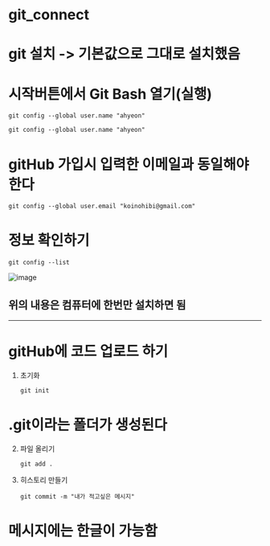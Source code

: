 # git_connect

# git 설치 -> 기본값으로 그대로 설치했음

# 시작버튼에서 Git Bash 열기(실행)

```
git config --global user.name "ahyeon"
```

```
git config --global user.name "ahyeon"
```
# gitHub 가입시 입력한 이메일과 동일해야 한다
```
git config --global user.email "koinohibi@gmail.com"
```
# 정보 확인하기
```
git config --list
```
![image](https://github.com/sonahyeonn/git_connect/assets/147791395/d02ebbd6-ba14-4832-aeeb-9494d1775f44)

위의 내용은 컴퓨터에 한번만 설치하면 됨
---------------------------------------
---------------------------------------

# gitHub에 코드 업로드 하기


1. 초기화

   ```
   git init
   ```
# .git이라는 폴더가 생성된다

2. 파일 올리기

   ```
   git add .
   ```

3. 히스토리 만들기

   ```
   git commit -m "내가 적고싶은 메시지"
   ```
# 메시지에는 한글이 가능함
   
